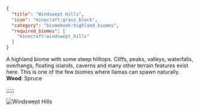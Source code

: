 ```json
{
  "title": "Windswept Hills",
  "icon": "minecraft:grass_block",
  "category": "biomebook:highland_biomes",
  "required_biomes": [
    "minecraft:windswept_hills"
  ]
}
```

A highland biome with some steep hilltops. Cliffs, peaks, valleys, waterfalls, overhangs, floating islands, caverns and many other terrain features exist here. This is one of the few biomes where llamas can spawn naturally.\
**Wood**: Spruce

;;;;;

![Windswept Hills](biomebook:textures/gui/biomes/windswept_hills.png,fit)